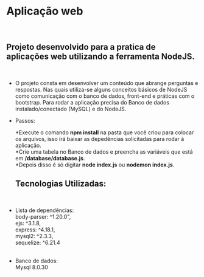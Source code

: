 <h1> Aplicação web </h1>
<br>
<h2> Projeto desenvolvido para a pratica de aplicações web utilizando a ferramenta NodeJS.</h2>
<br>

- O projeto consta em desenvolver um conteúdo que abrange perguntas e respostas. Nas quais utiliza-se alguns conceitos básicos de NodeJS como comunicação com o banco de dados, front-end e práticas com o bootstrap. Para rodar a aplicação precisa do Banco de dados instalado/conectado (MySQL) e do NodeJS.
  <br>
- Passos:
  <br>

  *Execute o comando **npm install** na pasta que você criou para colocar os arquivos, isso irá baixar as depedências solicitadas para rodar à aplicação. <br>
  *Crie uma tabela no Banco de dados e preencha as variáveis que está em **/database/database.js**.
  <br>
  \*Depois disso é só digitar **node index.js** ou **nodemon index.js**. <br>

  **<h2> Tecnologias Utilizadas: </h2>**
  <br>

- Lista de dependências:
  <br>
  body-parser: ^1.20.0", <br>
  ejs: ^3.1.8, <br>
  express: ^4.18.1, <br>
  mysql2: ^2.3.3, <br>
  sequelize: ^6.21.4 <br>
  <br>
- Banco de dados:
  <br>
  Mysql 8.0.30
